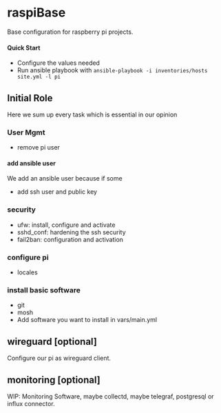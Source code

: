# raspiBase

Base configuration for raspberry pi projects.

#### Quick Start
* Configure the values needed
* Run ansible playbook with 
```ansible-playbook -i inventories/hosts site.yml -l pi```

## Initial Role 
Here we sum up every task which is essential in our opinion 

### User Mgmt

* remove pi user
#### add ansible user

We add an ansible user because if some

* add ssh user and public key

### security

* ufw: install, configure and activate
* sshd_conf: hardening the ssh security
* fail2ban: configuration and activation

### configure pi

* locales

### install basic software 

* git
* mosh
* Add software you want to install in vars/main.yml 

## wireguard [optional]

Configure our pi as wireguard client. 

## monitoring [optional]

WIP: Monitoring Software, maybe collectd, maybe telegraf, postgresql or influx connector.